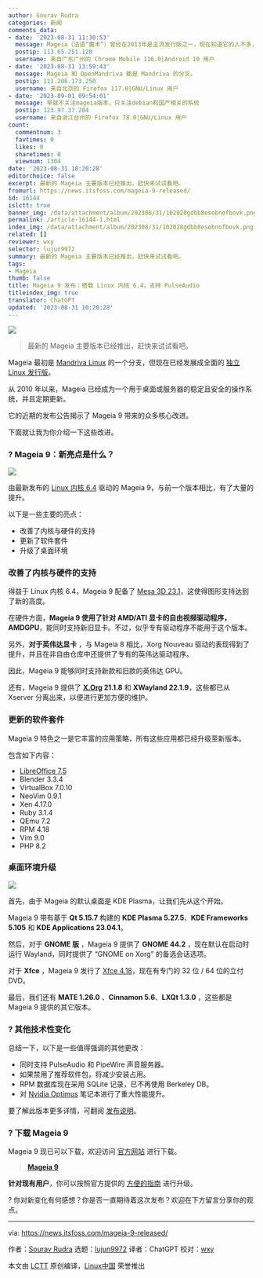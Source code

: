 ```yaml
---
author: Sourav Rudra
categories: 新闻
comments_data:
- date: '2023-08-31 11:30:53'
  message: Mageia（法语“魔术”）曾经在2013年是主流发行版之一，现在知道它的人不多，还有一个类似的发行版是OpenMandriva。
  postip: 113.65.251.120
  username: 来自广东广州的 Chrome Mobile 116.0|Android 10 用户
- date: '2023-08-31 13:59:43'
  message: Mageia 和 OpenMandriva 都是 Mandriva 的分叉。
  postip: 111.206.173.250
  username: 来自北京的 Firefox 117.0|GNU/Linux 用户
- date: '2023-09-01 09:54:01'
  message: 早就不关注mageia版本，只关注debian和国产相关的系统
  postip: 123.97.37.204
  username: 来自浙江台州的 Firefox 78.0|GNU/Linux 用户
count:
  commentnum: 3
  favtimes: 0
  likes: 0
  sharetimes: 0
  viewnum: 1304
date: '2023-08-31 10:20:28'
editorchoice: false
excerpt: 最新的 Mageia 主要版本已经推出，赶快来试试看吧。
fromurl: https://news.itsfoss.com/mageia-9-released/
id: 16144
islctt: true
banner_img: /data/attachment/album/202308/31/102028gdbb8esobnofbovk.png
permalink: /article-16144-1.html
index_img: /data/attachment/album/202308/31/102028gdbb8esobnofbovk.png.thumb.jpg
related: []
reviewer: wxy
selector: lujun9972
summary: 最新的 Mageia 主要版本已经推出，赶快来试试看吧。
tags:
- Mageia
thumb: false
title: Mageia 9 发布：搭载 Linux 内核 6.4，支持 PulseAudio
titleindex_img: true
translator: ChatGPT
updated: '2023-08-31 10:20:28'
---
```


![](/data/attachment/album/202308/31/102028gdbb8esobnofbovk.png)



> 
> 最新的 Mageia 主要版本已经推出，赶快来试试看吧。
> 
> 
> 


Mageia 最初是 [Mandriva Linux](https://en.wikipedia.org/wiki/Mandriva_Linux) 的一个分支，但现在已经发展成全面的 [独立 Linux 发行版](https://itsfoss.com/independent-linux-distros/)。


从 2010 年以来，Mageia 已经成为一个用于桌面或服务器的稳定且安全的操作系统，并且定期更新。


它的近期的发布公告揭示了 Mageia 9 带来的众多核心改进。


下面就让我为你介绍一下这些改进。


### ? Mageia 9：新亮点是什么？


![](/data/attachment/album/202308/31/102029le5wn9f5e1ztgzes.png)


由最新发布的 [Linux 内核 6.4](https://news.itsfoss.com/linux-kernel-6-4/) 驱动的 Mageia 9，与前一个版本相比，有了大量的提升。


以下是一些主要的亮点：


* 改善了内核与硬件的支持
* 更新了软件套件
* 升级了桌面环境


### 改善了内核与硬件的支持


得益于 Linux 内核 6.4，Mageia 9 配备了 [Mesa 3D 23.1](https://docs.mesa3d.org/relnotes/23.1.0.html)，这使得图形支持达到了新的高度。


在硬件方面，**Mageia 9 使用了针对 AMD/ATI 显卡的自由视频驱动程序，AMDGPU**，能同时支持新旧显卡。不过，似乎专有驱动程序不能用于这个版本。


另外，**对于英伟达显卡** ，与 Mageia 8 相比，Xorg Nouveau 驱动的表现得到了提升，并且在非自由仓库中还提供了专有的英伟达驱动程序。


因此，Mageia 9 能够同时支持新款和旧款的英伟达 GPU。


还有，Mageia 9 提供了 **[X.Org](http://X.Org) 21.1.8** 和 **XWayland 22.1.9**，这些都已从 Xserver 分离出来，以便进行更加方便的维护。


### 更新的软件套件


Mageia 9 特色之一是它丰富的应用策略，所有这些应用都已经升级至新版本。


包含如下内容：


* [LibreOffice 7.5](https://news.itsfoss.com/libreoffice-7-5-release/)
* Blender 3.3.4
* VirtualBox 7.0.10
* NeoVim 0.9.1
* Xen 4.17.0
* Ruby 3.1.4
* QEmu 7.2
* RPM 4.18
* Vim 9.0
* PHP 8.2


### 桌面环境升级


![](/data/attachment/album/202308/31/102030gnonfv774azs7abf.png)


首先，由于 Mageia 的默认桌面是 KDE Plasma，让我们先从这个开始。


Mageia 9 带有基于 **Qt 5.15.7** 构建的 **KDE Plasma 5.27.5**、**KDE Frameworks 5.105** 和 **KDE Applications 23.04.1**。


然后，对于 **GNOME 版** ，Mageia 9 提供了 **GNOME 44.2** ，现在默认在启动时运行 Wayland，同时提供了 “GNOME on Xorg” 的备选会话选项。


对于 **Xfce** ，Mageia 9 发行了 [Xfce 4.18](https://news.itsfoss.com/xfce-4-18-release/)，现在有专门的 32 位 / 64 位的立付 DVD。


最后，我们还有 **MATE 1.26.0** 、**Cinnamon 5.6**、**LXQt 1.3.0** ，这些都是 Mageia 9 提供的其它版本。


### ?️ 其他技术性变化


总结一下，以下是一些值得强调的其他更改：


* 同时支持 PulseAudio 和 PipeWire 声音服务器。
* 如果禁用了推荐软件包，将减少安装占用。
* RPM 数据库现在采用 SQLite 记录，已不再使用 Berkeley DB。
* 对 [Nvidia Optimus](https://en.wikipedia.org/wiki/Nvidia_Optimus) 笔记本进行了重大性能提升。


要了解此版本更多详情，可翻阅 [发布说明](https://wiki.mageia.org/en/Mageia_9_Release_Notes)。


### ? 下载 Mageia 9


Mageia 9 现已可以下载，欢迎访问 [官方网站](https://www.mageia.org/en/downloads/) 进行下载。



> 
> **[Mageia 9](https://www.mageia.org/en/downloads/)**
> 
> 
> 


**针对现有用户**，你可以按照官方提供的 [方便的指南](https://wiki.mageia.org/en/How_to_choose_the_right_Mageia_upgrade_method) 进行升级。


? 你对新变化有何感想？你是否一直期待着这次发布？欢迎在下方留言分享你的观点。




---


via: <https://news.itsfoss.com/mageia-9-released/>


作者：[Sourav Rudra](https://news.itsfoss.com/author/sourav/) 选题：[lujun9972](https://github.com/lujun9972) 译者：ChatGPT 校对：[wxy](https://github.com/wxy)


本文由 [LCTT](https://github.com/LCTT/TranslateProject) 原创编译，[Linux中国](https://linux.cn/) 荣誉推出